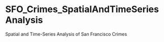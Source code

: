 # SFO_Crimes_SpatialAndTimeSeriesAnalysis
 Spatial and Time-Series Analysis of San Francisco Crimes
